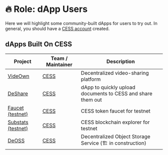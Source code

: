 # 🔥 Role: dApp Users

Here we will highlight some community-built dApps for users to try out. In general, you should have a [CESS account](../community/cess-account.md) created.

## dApps Built On CESS

| Project                                            | Team / Maintainer           | Description                                                 |
| -------------------------------------------------- | --------------------------- | ----------------------------------------------------------- |
| [VideOwn](http://www.videown.net/)                 | [CESS](https://cess.cloud/) | Decentralized video-sharing platform                        |
| [DeShare](https://cess.cloud/deshare.html)         | [CESS](https://cess.cloud/) | dApp to quickly upload documents to CESS and share them out |
| [Faucet (testnet)](https://cess.cloud/faucet.html) | [CESS](https://cess.cloud/) | CESS token faucet for testnet                               |
| [Substats (testnet)](https://substats.cess.cloud/) | [CESS](https://cess.cloud/) | CESS blockchain explorer for testnet                        |
| [DeOSS](https://docs.cess.cloud/deoss)             | [CESS](https://cess.cloud/) | Decentralized Object Storage Service (🏗 in construction)   |
